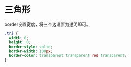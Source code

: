 # 三角形

border设置宽度，将三个边设置为透明即可。

```css
.tri {
  width: 0;
  height: 0;
  border-style: solid;
  border-width: 100px;
  border-color: transparent transparent red transparent;
}
```